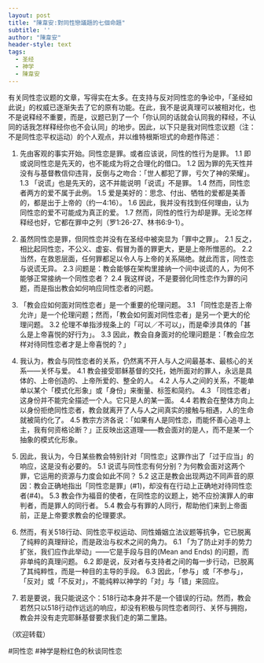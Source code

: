 ```yaml
---
layout: post
title: "陳韋安:對同性戀議題的七個命題"
subtitle: ''
author: "陳韋安"
header-style: text
tags:
  - 圣经
  - 神学
  - 陳韋安
---
```

有关同性恋议题的文章，写得实在太多。在支持与反对同性恋的争论中，「圣经如此说」的权威已逐渐失去了它的原有功能。在此，我不是说真理可以被相对化，也不是说释经不重要，而是，议题已到了一个「你认同的话就会认同我的释经，不认同的话我怎样释经你也不会认同」的地步。因此，以下只是我对同性恋议题（注：不是同性恋平权运动）的个人观点，并以维特根斯坦式的命题作陈述：

1. 先由客观的事实开始。同性恋是罪。或者应该说，同性的性行为是罪。
1.1 即或说同性恋是先天的，也不能成为将之合理化的借口。
1.2 因为罪的先天性并没有与基督教信仰违背，反倒与之吻合：「世人都犯了罪，亏欠了神的荣耀」。
1.3 「说谎」也是先天的，这不并能说明「说谎」不是罪。
1.4 然而，同性恋者两方的爱不属于此例。
1.5 爱是美好的：思念、付出、牺牲的爱都是美善的，都是出于上帝的（约一4:16）。
1.6 因此，我并没有找到任何理由，认为同性恋的爱不可能成为真正的爱。
1.7 然而，同性的性行为却是罪。无论怎样释经也好，它都在罪中之列（罗1:26-27、林书6:9-1）。

2. 虽然同性恋是罪，但同性恋并没有在圣经中被突显为「罪中之罪」。
2.1 反之，相比起同性恋，不公义、虚妄、假冒为善的罪更大，更是上帝所憎恶的。
2.2 当然，在救恩层面，任何罪都足以令人与上帝的关系隔绝。就此而言，同性恋与说谎无异。
2.3 问题是：教会能够在架构里接纳一个间中说谎的人，为何不能够正常接纳一个同性恋者？
2.4 我这样说，不是要弱化同性恋作为罪的问题，而是指出教会如何响应同性恋者的问题。

3. 「教会应如何面对同性恋者」是一个重要的伦理问题。
3.1 「同性恋是否上帝允许」是一个伦理问题；然而，「教会如何面对同性恋者」是另一个更大的伦理问题。
3.2 伦理不单指涉规条上的「可以／不可以」，而是牵涉具体的「甚么是上帝喜悦的好行为」。
3.3 因此，教会自身面对的伦理问题是：「教会应怎样对待同性恋者才是上帝喜悦的？」

4. 我认为，教会与同性恋者的关系，仍然离不开人与人之间最基本、最核心的关系——关怀与爱。
4.1 教会接受耶稣基督的交托，她所面对的罪人，永远是具体的、上帝创造的、上帝所爱的、整全的人。
4.2 人与人之间的关系，不能单单以某个「模式化形象」或「身份」来衡量、标签和简约。
4.3 「同性恋者」这身份并不能完全描述一个人。它只是人的某一面。
4.4 若教会在整体方向上以身份拒绝同性恋者，教会就离开了人与人之间真实的接触与相遇，人的生命就被简约化了。
4.5 教宗方济各说：「如果有人是同性恋，而能怀善心追寻上主，我有何资格论断？」正反映出这道理——教会面对的是人，而不是某一个抽象的模式化形象。

5. 因此，我认为，今日某些教会特别针对「同性恋」这罪作出了「过于应当」的响应，这是没有必要的。
5.1 说谎与同性恋有何分别？为何教会面对这两个罪，它运用的资源与力度会如此不同？
5.2 这正是教会出现两边不同声音的原因：教会正确地指出「同性恋是罪」(#1)，却没有在行动上正确地对待同性恋者(#4)。
5.3 教会作为福音的使者，在同性恋的议题上，她不应扮演罪人的审判者，而是罪人的同行者。
5.4 教会与有罪的人同行，帮助他们来到上帝面前，正是上帝要求教会的伦理要求。

6. 然而，有关518行动、同性恋平权运动、同性婚姻立法议题等抗争，它已脱离了纯粹的真理辩论，而是政治与权术之间的角力。
6.1 「为了防止对手的势力扩张，我们应作此举动」——它是手段与目的(Mean and Ends) 的问题，而非单纯的真理问题。
6.2 即是说，反对者与支持者之间的每一步行动，已脱离了其纯粹性，而是一种目的主导的手段。
6.3 因此，「参与」或「不参与」，「反对」或「不反对」，不能纯粹以神学的「对」与「错」来回应。

7. 若是要说，我只能说这个：518行动本身并不是一个错误的行动。然而，教会若然只以518行动作远远的响应，却没有积极与同性恋者同行、关怀与拥抱，教会并没有走完耶稣基督要求我们走的第二里路。

（欢迎转载）

#同性恋 #神学是粉红色的秋谈同性恋

